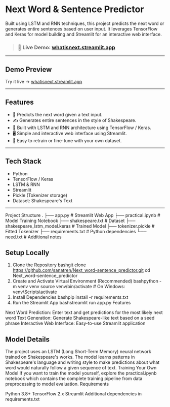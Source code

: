# Next Word & Sentence Predictor

Built using LSTM and RNN techniques, this project predicts the next word or generates entire sentences based on user input. It leverages TensorFlow and Keras for model building and Streamlit for an interactive web interface.

> ### 🔗 Live Demo: [whatisnext.streamlit.app](https://whatisnext.streamlit.app/)

---

## Demo Preview

Try it live → [whatisnext.streamlit.app](https://whatisnext.streamlit.app/)

---

## Features

- 🔮 Predicts the next word given a text input.
- ✍️ Generates entire sentences in the style of Shakespeare.
- 🧠 Built with LSTM and RNN architecture using TensorFlow / Keras.
- 🖥️ Simple and interactive web interface using Streamlit.
- 🔄 Easy to retrain or fine-tune with your own dataset.

---

## Tech Stack

- Python
- TensorFlow / Keras
- LSTM & RNN
- Streamlit
- Pickle (Tokenizer storage)
- Dataset: Shakespeare's Text

---
Project Structure
.
├── app.py                    # Streamlit Web App
├── practical.ipynb           # Model Training Notebook
├── shakespeare.txt           # Dataset
├── shakespeare_lstm_model.keras # Trained Model
├── tokenizer.pickle          # Fitted Tokenizer
├── requirements.txt          # Python dependencies
└── need.txt                  # Additional notes


## Setup Locally
1. Clone the Repository
bashgit clone https://github.com/sanatren/Next_word-sentence_predictor.git
cd Next_word-sentence_predictor
2. Create and Activate Virtual Environment (Recommended)
bashpython -m venv venv
source venv/bin/activate  # On Windows: venv\Scripts\activate
3. Install Dependencies
bashpip install -r requirements.txt
4. Run the Streamlit App
bashstreamlit run app.py
Features

Next Word Prediction: Enter text and get predictions for the most likely next word
Text Generation: Generate Shakespeare-like text based on a seed phrase
Interactive Web Interface: Easy-to-use Streamlit application

## Model Details
The project uses an LSTM (Long Short-Term Memory) neural network trained on Shakespeare's works. The model learns patterns in Shakespeare's language and writing style to make predictions about what word would naturally follow a given sequence of text.
Training Your Own Model
If you want to train the model yourself, explore the practical.ipynb notebook which contains the complete training pipeline from data preprocessing to model evaluation.
Requirements

Python 3.8+
TensorFlow 2.x
Streamlit
Additional dependencies in requirements.txt
